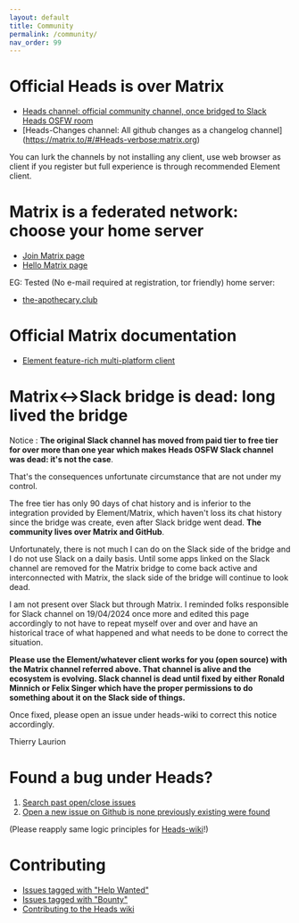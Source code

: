 ```yaml
---
layout: default
title: Community
permalink: /community/
nav_order: 99
---
```


Official Heads is over Matrix
===

* [Heads channel: official community channel, once bridged to Slack Heads OSFW room](https://matrix.to/#/#OSFW-Heads:matrix.org)
* [Heads-Changes channel: All github changes as a changelog channel] (https://matrix.to/#/#Heads-verbose:matrix.org)

You can lurk the channels by not installing any client, use web browser as client if you register but full experience is through recommended Element client.

Matrix is a federated network: choose your home server
====
* [Join Matrix page](https://servers.joinmatrix.org/)
* [Hello Matrix page](https://www.hello-matrix.net/public_servers.php)

EG: Tested (No e-mail required at registration, tor friendly) home server: 
* [the-apothecary.club](https://the-apothecary.club/)

Official Matrix documentation
====
* [Element feature-rich multi-platform client](https://element.io/help)

Matrix<->Slack bridge is dead: long lived the bridge
====

Notice : **The original Slack channel has moved from paid tier to free tier for over more than one year which makes Heads OSFW Slack channel was dead: it's not the case**.

That's the consequences unfortunate circumstance that are not under my control.

The free tier has only 90 days of chat history and is inferior to the integration provided by Element/Matrix, which haven't loss its chat history since the bridge was create, even after Slack bridge went dead. 
**The community lives over Matrix and GitHub**. 

Unfortunately, there is not much I can do on the Slack side of the bridge and I do not use Slack on a daily basis.
Until some apps linked on the Slack channel are removed for the Matrix bridge to come back active and interconnected with Matrix, the slack side of the bridge will continue to look dead.

I am not present over Slack but through Matrix. 
I reminded folks responsible for Slack channel on 19/04/2024 once more and edited this page accordingly to not have to repeat myself over and over and have an historical trace of what happened and what needs to be done to correct the situation.

**Please use the Element/whatever client works for you (open source) with the Matrix channel referred above. That channel is alive and the ecosystem is evolving. Slack channel is dead until fixed by either Ronald Minnich or Felix Singer which have the proper permissions to do something about it on the Slack side of things.**

Once fixed, please open an issue under heads-wiki to correct this notice accordingly. 

Thierry Laurion 


Found a bug under Heads?
===

1. [Search past open/close issues](https://github.com/linuxboot/heads/issues?q=is%3Aissue+%22My+issue+keywords%22)
2. [Open a new issue on Github is none previously existing were found](https://github.com/osresearch/heads/issues)

(Please reapply same logic principles for [Heads-wiki](https://github.com/linuxboot/heads-wiki/issues/)!)

Contributing
====

* [Issues tagged with "Help Wanted"](https://github.com/osresearch/heads/labels/help%20wanted)
* [Issues tagged with "Bounty"](https://github.com/osresearch/heads/labels/Bounty)
* [Contributing to the Heads wiki](/Contributing-to-Heads-wiki/)
